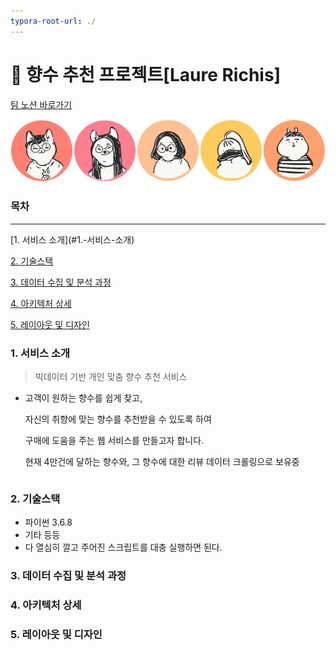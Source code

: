 ```yaml
---
typora-root-url: ./
---
```


# :wilted_flower: 향수 추천 프로젝트[Laure Richis]

[팀 노션 바로가기](https://www.notion.so/e89e794cf439444994ab31f82d06f37a) 

![all](front\src\assets\member\all.png)



### 목차

<hr>
[1. 서비스 소개](#1.-서비스-소개)

[2. 기술스택](#2.-기술스택)

[3. 데이터 수집 및 분석 과정](#3.-데이터-수집-및-분석-과정)

[4. 아키텍처 상세](#4.-아키텍처-상세)

[5. 레이아웃 및 디자인](#5.-레이아웃-및-디자인)



### 1. 서비스 소개

> 빅데이터 기반 개인 맞춤 향수 추천 서비스

* 고객이 원하는 향수를 쉽게 찾고,

  자신의 취향에 맞는 향수를 추천받을 수 있도록 하여

  구매에 도움을 주는 웹 서비스를 만들고자 합니다.

  현재 4만건에 달하는 향수와, 그 향수에 대한 리뷰 데이터 크롤링으로 보유중

```

```

### 2. 기술스택

* 파이썬 3.6.8
* 기타 등등
* 다 열심히 깔고 주어진 스크립트를 대충 실행하면 된다.

### 3. 데이터 수집 및 분석 과정

### 4. 아키텍처 상세

### 5. 레이아웃 및 디자인

